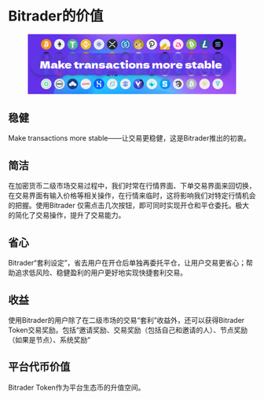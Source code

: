 # Bitrader的价值

<figure><img src="../.gitbook/assets/Thumbnail.png" alt=""><figcaption></figcaption></figure>

## 稳健

Make transactions more stable——让交易更稳健，这是Bitrader推出的初衷。

## 简洁

在加密货币二级市场交易过程中，我们时常在行情界面、下单交易界面来回切换，在交易界面有输入价格等相关操作，在行情来临时，这将影响我们对特定行情机会的把握。使用Bitrader 仅需点击几次按钮，即可同时实现开仓和平仓委托。极大的简化了交易操作，提升了交易能力。

## 省心

Bitrader“套利设定”，省去用户在开仓后单独再委托平仓，让用户交易更省心；帮助追求低风险、稳健盈利的用户更好地实现快捷套利交易。

## 收益

使用Bitrader的用户除了在二级市场的交易“套利”收益外，还可以获得Bitrader Token交易奖励。包括“邀请奖励、交易奖励（包括自己和邀请的人）、节点奖励（如果是节点）、系统奖励”

## 平台代币价值

Bitrader Token作为平台生态币的升值空间。
